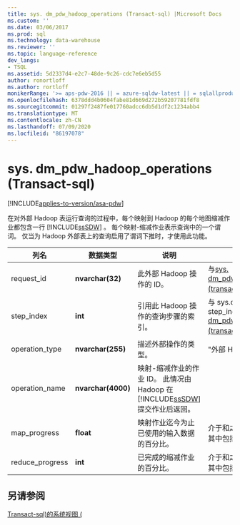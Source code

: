 ```yaml
---
title: sys. dm_pdw_hadoop_operations (Transact-sql) |Microsoft Docs
ms.custom: ''
ms.date: 03/06/2017
ms.prod: sql
ms.technology: data-warehouse
ms.reviewer: ''
ms.topic: language-reference
dev_langs:
- TSQL
ms.assetid: 5d2337d4-e2c7-48de-9c26-cdc7e6eb5d55
author: ronortloff
ms.author: rortloff
monikerRange: '>= aps-pdw-2016 || = azure-sqldw-latest || = sqlallproducts-allversions'
ms.openlocfilehash: 6378ddd4b0604fabe81d669d272b59207781fdf8
ms.sourcegitcommit: 01297f2487fe017760adcc6db5d1df2c1234abb4
ms.translationtype: MT
ms.contentlocale: zh-CN
ms.lasthandoff: 07/09/2020
ms.locfileid: "86197078"
---
```

# <a name="sysdm_pdw_hadoop_operations-transact-sql"></a>sys. dm_pdw_hadoop_operations (Transact-sql) 
[!INCLUDE[applies-to-version/asa-pdw](../../includes/applies-to-version/asa-pdw.md)]

  在对外部 Hadoop 表运行查询的过程中，每个映射到 Hadoop 的每个地图缩减作业都包含一行 [!INCLUDE[ssSDW](../../includes/sssdw-md.md)] 。 每个映射-缩减作业表示查询中的一个谓词。 仅当为 Hadoop 外部表上的查询启用了谓词下推时，才使用此功能。  
  
|列名|数据类型|说明|范围|  
|-----------------|---------------|-----------------|-----------|  
|request_id|**nvarchar(32)**|此外部 Hadoop 操作的 ID。|与[sys. dm_pdw_exec_requests &#40;transact-sql&#41;](../../relational-databases/system-dynamic-management-views/sys-dm-pdw-exec-requests-transact-sql.md)相同。|  
|step_index|**int**|引用此 Hadoop 操作的查询步骤的索引。|与 sys.databases 中的 step_index [dm_pdw_request_steps &#40;transact-sql&#41;](../../relational-databases/system-dynamic-management-views/sys-dm-pdw-request-steps-transact-sql.md)。|  
|operation_type|**nvarchar(255)**|描述外部操作的类型。|"外部 Hadoop 操作"|  
|operation_name|**nvarchar(4000)**|映射-缩减作业的作业 ID。 此情况由 Hadoop 在 [!INCLUDE[ssSDW](../../includes/sssdw-md.md)] 提交作业后返回。||  
|map_progress|**float**|映射作业迄今为止已使用的输入数据的百分比。|介于和之间的浮点数字，其中包括0和100。|  
|reduce_progress|**int**|已完成的缩减作业的百分比。|介于和之间的浮点数字，其中包括0和100。|  
  
## <a name="see-also"></a>另请参阅  
 [Transact-sql&#41;的系统视图 &#40;](https://msdn.microsoft.com/library/35a6161d-7f43-4e00-bcd3-3091f2015e90)  
  
  
